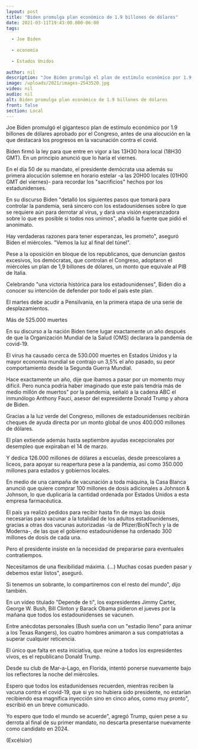 ```yaml
---
layout: post
title: "Biden promulga plan económico de 1.9 billones de dólares"
date: 2021-03-11T19:43:00.000-06:00
tags:
  
  - Joe Biden
  
  - economía
  
  - Estados Unidos
  
author: nil
description: "Joe Biden promulgó el plan de estímulo económico por 1.9 billones de dólares aprobado por el Congreso ante la pandemia de covid."
image: /uploads/2021/images-2543520.jpg
video: nil
audio: nil
alt: Biden promulga plan económico de 1.9 billones de dólares
front: false
section: Local
---
```


Joe Biden promulgó el gigantesco plan de estímulo económico por 1.9 billones de dólares aprobado por el Congreso, antes de una alocución en la que destacará los progresos en la vacunación contra el covid.

Biden firmó la ley para que entre en vigor a las 13H30 hora local (18H30 GMT). En un principio anunció que lo haría el viernes.

En el día 50 de su mandato, el presidente demócrata usa además su primera alocución solemne en horario estelar -a las 20H00 locales (01H00 GMT del viernes)- para recordar los "sacrificios" hechos por los estadunidenses.

En su discurso Biden "detalló los siguientes pasos que tomará para controlar la pandemia, será sincero con los estadounidenses sobre lo que se requiere aún para derrotar al virus, y dará una visión esperanzadora sobre lo que es posible si todos nos unimos", añadió la fuente que pidió el anonimato.

Hay verdaderas razones para tener esperanzas, les prometo", aseguró Biden el miércoles. "Vemos la luz al final del túnel".

Pese a la oposición en bloque de los republicanos, que denuncian gastos excesivos, los demócratas, que controlan el Congreso, adoptaron el miércoles un plan de 1,9 billones de dólares, un monto que equivale al PIB de Italia.

Celebrando "una victoria histórica para los estadounidenses", Biden dio a conocer su intención de defender por todo el país este plan.

El martes debe acudir a Pensilvania, en la primera etapa de una serie de desplazamientos.

 

Más de 525.000 muertes

En su discurso a la nación Biden tiene lugar exactamente un año después de que la Organización Mundial de la Salud (OMS) declarara la pandemia de covid-19.

El virus ha causado cerca de 530.000 muertes en Estados Unidos y la mayor economía mundial se contrajo un 3,5% el año pasado, su peor comportamiento desde la Segunda Guerra Mundial.

Hace exactamente un año, dije que íbamos a pasar por un momento muy difícil. Pero nunca podría haber imaginado que este país tendría más de medio millón de muertos" por la pandemia, señaló a la cadena ABC el inmunólogo Anthony Fauci, asesor del expresidente Donald Trump y ahora de Biden.

Gracias a la luz verde del Congreso, millones de estadounidenses recibirán cheques de ayuda directa por un monto global de unos 400.000 millones de dólares.

El plan extiende además hasta septiembre ayudas excepcionales por desempleo que expiraban el 14 de marzo.

Y dedica 126.000 millones de dólares a escuelas, desde preescolares a liceos, para apoyar su reapertura pese a la pandemia, así como 350.000 millones para estados y gobiernos locales.

En medio de una campaña de vacunación a toda máquina, la Casa Blanca anunció que quiere comprar 100 millones de dosis adicionales a Johnson & Johnson, lo que duplicaría la cantidad ordenada por Estados Unidos a esta empresa farmacéutica.

El país ya realizó pedidos para recibir hasta fin de mayo las dosis necesarias para vacunar a la totalidad de los adultos estadounidenses, gracias a otras dos vacunas autorizadas -la de Pfizer/BioNTech y la de Moderna-, de las que el gobierno estadounidense ha ordenado 300 millones de dosis de cada una.

Pero el presidente insiste en la necesidad de prepararse para eventuales contratiempos.

Necesitamos de una flexibilidad máxima. (...) Muchas cosas pueden pasar y debemos estar listos", aseguró.

 
Si tenemos un sobrante, lo compartiremos con el resto del mundo", dijo también.

En un vídeo titulado "Depende de ti", los expresidentes Jimmy Carter, George W. Bush, Bill Clinton y Barack Obama pidieron el jueves por la mañana que todos los estadounidenses se vacunen.

Entre anécdotas personales (Bush sueña con un "estadio lleno" para animar a los Texas Rangers), los cuatro hombres animaron a sus compatriotas a superar cualquier reticencia. 

El único que falta en esta iniciativa, que reúne a todos los expresidentes vivos, es el republicano Donald Trump.

Desde su club de Mar-a-Lago, en Florida, intentó ponerse nuevamente bajo los reflectores la noche del miércoles.

Espero que todos los estadunidenses recuerden, mientras reciben la vacuna contra el covid-19, que si yo no hubiera sido presidente, no estarían recibiendo esa magnífica inyección sino en cinco años, como muy pronto", escribió en un breve comunicado.

Yo espero que todo el mundo se acuerde", agregó Trump, quien pese a su derrota al final de su primer mandato, no descarta presentarse nuevamente como candidato en 2024.

(Excélsior)